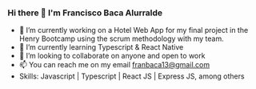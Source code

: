 ### Hi there 👋 I'm Francisco Baca Alurralde

- 🔭 I’m currently working on a Hotel Web App for my final project in the Henry Bootcamp using the scrum methodology with my team. 
- 🌱 I’m currently learning Typescript & React Native
- 👯 I’m looking to collaborate on anyone and open to work 
- 📫 You can reach me on my email franbaca13@gmail.com
- Skills: Javascript | Typescript | React JS | Express JS, among others
